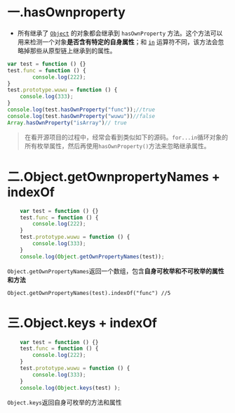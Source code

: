 # 一.hasOwnproperty

- 所有继承了 [`Object`](https://developer.mozilla.org/zh-CN/docs/Web/JavaScript/Reference/Global_Objects/Object) 的对象都会继承到 `hasOwnProperty` 方法。这个方法可以用来检测一个对象**是否含有特定的自身属性**；和 [`in`](https://developer.mozilla.org/zh-CN/docs/Web/JavaScript/Reference/Operators/in) 运算符不同，该方法会忽略掉那些从原型链上继承到的属性。

```js
var test = function () {}
test.func = function () {
        console.log(222);
}
test.prototype.wuwu = function () {
    console.log(333);
}
console.log(test.hasOwnProperty("func"));//true
console.log(test.hasOwnProperty("wuwu"))//false
Array.hasOwnProperty("isArray")// true
```

> 在看开源项目的过程中，经常会看到类似如下的源码。`for...in`循环对象的所有枚举属性，然后再使用`hasOwnProperty()`方法来忽略继承属性。

# 二.Object.getOwnpropertyNames + indexOf

```js
    var test = function () {}
    test.func = function () {
        console.log(222);
    }
    test.prototype.wuwu = function () {
        console.log(333);
    }
    console.log(Object.getOwnPropertyNames(test));
```

`Object.getOwnPropertyNames`返回一个数组，包含**自身可枚举和不可枚举的属性和方法**


`Object.getOwnPropertyNames(test).indexOf("func") //5` 



# 三.Object.keys +  indexOf

```js
    var test = function () {}
    test.func = function () {
        console.log(222);
    }
    test.prototype.wuwu = function () {
        console.log(333);
    }
    console.log(Object.keys(test) );
```


`Object.keys`返回自身可枚举的方法和属性